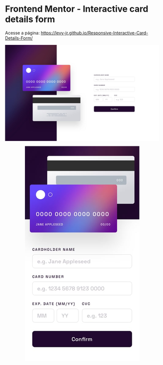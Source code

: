 # Frontend Mentor - Interactive card details form

Acesse a página: https://levy-jr.github.io/Responsive-Interactive-Card-Details-Form/

![Design preview for the Interactive card details form coding challenge](./design/desktop-design.jpg)

<p align="center">
  <img src="./design/mobile-design.jpg">
</p>
